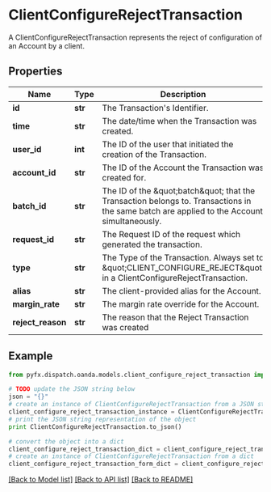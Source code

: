 # ClientConfigureRejectTransaction

A ClientConfigureRejectTransaction represents the reject of configuration of an Account by a client.

## Properties
Name | Type | Description | Notes
------------ | ------------- | ------------- | -------------
**id** | **str** | The Transaction&#39;s Identifier. | [optional] 
**time** | **str** | The date/time when the Transaction was created. | [optional] 
**user_id** | **int** | The ID of the user that initiated the creation of the Transaction. | [optional] 
**account_id** | **str** | The ID of the Account the Transaction was created for. | [optional] 
**batch_id** | **str** | The ID of the \&quot;batch\&quot; that the Transaction belongs to. Transactions in the same batch are applied to the Account simultaneously. | [optional] 
**request_id** | **str** | The Request ID of the request which generated the transaction. | [optional] 
**type** | **str** | The Type of the Transaction. Always set to \&quot;CLIENT_CONFIGURE_REJECT\&quot; in a ClientConfigureRejectTransaction. | [optional] 
**alias** | **str** | The client-provided alias for the Account. | [optional] 
**margin_rate** | **str** | The margin rate override for the Account. | [optional] 
**reject_reason** | **str** | The reason that the Reject Transaction was created | [optional] 

## Example

```python
from pyfx.dispatch.oanda.models.client_configure_reject_transaction import ClientConfigureRejectTransaction

# TODO update the JSON string below
json = "{}"
# create an instance of ClientConfigureRejectTransaction from a JSON string
client_configure_reject_transaction_instance = ClientConfigureRejectTransaction.from_json(json)
# print the JSON string representation of the object
print ClientConfigureRejectTransaction.to_json()

# convert the object into a dict
client_configure_reject_transaction_dict = client_configure_reject_transaction_instance.to_dict()
# create an instance of ClientConfigureRejectTransaction from a dict
client_configure_reject_transaction_form_dict = client_configure_reject_transaction.from_dict(client_configure_reject_transaction_dict)
```
[[Back to Model list]](../README.md#documentation-for-models) [[Back to API list]](../README.md#documentation-for-api-endpoints) [[Back to README]](../README.md)


